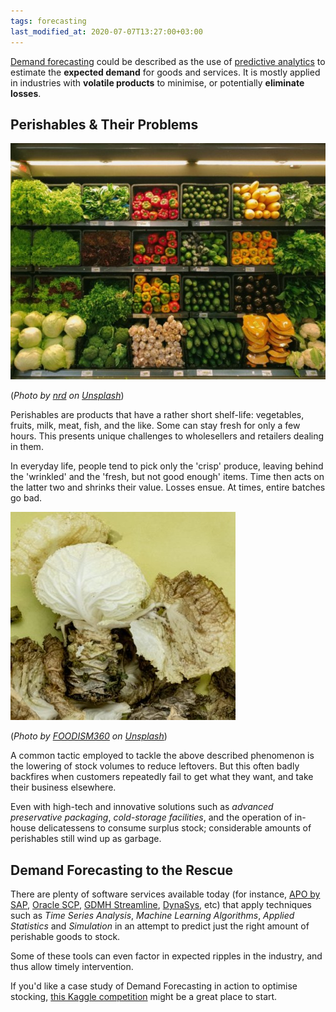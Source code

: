 ```yaml
---
tags: forecasting
last_modified_at: 2020-07-07T13:27:00+03:00
---
```

[Demand forecasting][1] could be described as the use of [predictive analytics][2] to estimate the **expected demand** for goods and services. It is mostly applied in industries with **volatile products** to minimise, or potentially **eliminate losses**.

## Perishables & Their Problems

![Fresh produce][3]

(*Photo by [nrd][4] on [Unsplash][5]*)

Perishables are products that have a rather short shelf-life: vegetables, fruits, milk, meat, fish, and the like. Some can stay fresh for only a few hours. This presents unique challenges to wholesellers and retailers dealing in them.

In everyday life, people tend to pick only the 'crisp' produce, leaving behind the 'wrinkled' and the 'fresh, but not good enough' items. Time then acts on the latter two and shrinks their value. Losses ensue. At times, entire batches go bad.

![Rotting produce][6]

(*Photo by [FOODISM360][7] on [Unsplash][8]*)

A common tactic employed to tackle the above described phenomenon is the lowering of stock volumes to reduce leftovers. But this often badly backfires when customers repeatedly fail to get what they want, and take their business elsewhere.

Even with high-tech and innovative solutions such as *advanced preservative packaging*, *cold-storage facilities*, and the operation of in-house delicatessens to consume surplus stock; considerable amounts of perishables still wind up as garbage.

## Demand Forecasting to the Rescue

There are plenty of software services available today (for instance, [APO by SAP][9], [Oracle SCP][10], [GDMH Streamline][11], [DynaSys][12], etc) that apply techniques such as *Time Series Analysis*, *Machine Learning Algorithms*, *Applied Statistics* and *Simulation* in an attempt to predict just the right amount of perishable goods to stock.

Some of these tools can even factor in expected ripples in the industry, and thus allow timely intervention.

If you'd like a case study of Demand Forecasting in action to optimise stocking, [this Kaggle competition][13] might be a great place to start.

[1]: https://en.wikipedia.org/wiki/Demand_forecasting
[2]: https://en.wikipedia.org/wiki/Predictive_analytics
[3]: /assets/images/articles/demand-forecasting/produce.jpg "Fresh produce"
[4]: https://unsplash.com/@nicotitto
[5]: https://unsplash.com/photos/D6Tu_L3chLE
[6]: /assets/images/articles/demand-forecasting/badproduce.jpg "Produce gradually going bad"
[7]: https://unsplash.com/@foodism360
[8]: https://unsplash.com/photos/zwxLqNMsFQk
[9]: https://blogs.sap.com/2015/09/27/sap-apo-general-overview/
[10]: https://www.oracle.com/applications/supply-chain-management/supply-chain-planning/ "Oracle Supply Chain Planning"
[11]: https://gmdhsoftware.com/demand-planning-software
[12]: https://www.dys.com/demand-planning
[13]: https://www.kaggle.com/c/favorita-grocery-sales-forecasting
